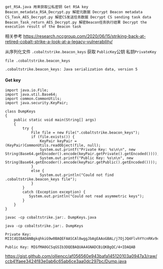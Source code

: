 ```
get_RSA.java 用来获取公私密钥 Get RSA key
Beacon_metadata_RSA_Decrypt.py 解密元数据 Decrypt Beacon metadata
CS_Task_AES_Decrypt.py 解密CS发送任务数据 Decrypt CS sending task data
Beacon_Task_return_AES_Decrypt.py 解密Beacon任务执行结果 Decrypt the execution result of the Beacon task
```

相关参考
https://research.nccgroup.com/2020/06/15/striking-back-at-retired-cobalt-strike-a-look-at-a-legacy-vulnerability/

从序列化文件 `.cobaltstrike.beacon_keys` 获取 `PublicKey`公钥 私钥`PrivateKey`

`file .cobaltstrike.beacon_keys`

```
.cobaltstrike.beacon_keys: Java serialization data, version 5
```

#### Get key

```
import java.io.File;
import java.util.Base64;
import common.CommonUtils;
import java.security.KeyPair;

class DumpKeys
{   
    public static void main(String[] args)
    {
        try {
            File file = new File(".cobaltstrike.beacon_keys");
            if (file.exists()) {
                KeyPair keyPair = (KeyPair)CommonUtils.readObject(file, null);
                System.out.printf("Private Key: %s\n\n", new String(Base64.getEncoder().encode(keyPair.getPrivate().getEncoded())));
                System.out.printf("Public Key: %s\n\n", new String(Base64.getEncoder().encode(keyPair.getPublic().getEncoded())));
            }
            else {
                System.out.println("Could not find .cobaltstrike.beacon_keys file");
            }
        }
        catch (Exception exception) {
           System.out.println("Could not read asymmetric keys");
        }
    }
}
```

```
javac -cp cobaltstrike.jar:. DumpKeys.java
```

```
java -cp cobaltstrike.jar:. DumpKeys
```

```
Private Key: MIICdQIBADANBgkqhkiG9w0BAQEFAASCAl8wggJbAgEAAoGBAL/j7OjJQ4FlvhYYcnRKv9cEHrWStq6bpGJsRTQbC+AWL2WuxWB2qtP6oN/hOhLFExwBKpirS7NIVSSW7FsAMl1RtNjFAtv57i9AiEDTjooMDaOn2Rsut0DWOWguIzPb0qqKQYWkQv87bf7bapj88h

Public Key: MIGfMA0GCSqGSIb3DQEBAQUAA4GNADCBiQKBgQC/4+IDAQAB
```
https://gist.github.com/olliencc/af056560e943bafa145120103a0947a3/raw/ccb41faee3424f83e0ab6c65ab6ce3aa0dc297bc/Dump.java
